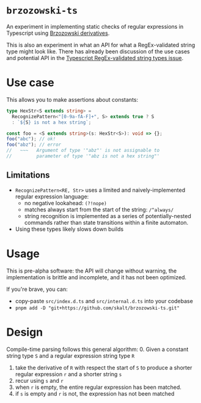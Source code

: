 # `brzozowski-ts`

An experiment in implementing static checks of regular expressions in Typescript using [Brzozowski derivatives][wiki].

This is also an experiment in what an API for what a RegEx-validated string type might look like.
There has already been discussion of the use cases and potential API in the [Typescript RegEx-validated string types issue][ts-issue].

# Use case

This allows you to make assertions about constants:

```ts
type HexStr<S extends string> =
  RecognizePattern<"[0-9a-fA-F]+", S> extends true ? S
  : `${S} is not a hex string`;

const foo = <S extends string>(s: HexStr<S>): void => {};
foo("abc"); // ok!
foo("abz"); // error
//   ~~~   Argument of type '"abz"' is not assignable to
//         parameter of type '"abz is not a hex string"'
```

<!-- TODO: note on integration with nominal typing -->

## Limitations

- `RecognizePattern<RE, Str>` uses a limited and naively-implemented regular expression language:
  - no negative lookahead: `(?!nope)`
  - matches always start from the start of the string: `/^always/`
  - string recognition is implemented as a series of potentially-nested commands rather than state transitions within a finite automaton.
- Using these types likely slows down builds
<!-- TODO: quantify the cost of compile-time RegExp matching -->

# Usage

This is pre-alpha software: the API will change without warning, the implementation is brittle and incomplete, and it has not been optimized.

If you're brave, you can:

- copy-paste `src/index.d.ts` and `src/internal.d.ts` into your codebase
- `pnpm add -D "git+https://github.com/skalt/brzozowski-ts.git"`

# Design

Compile-time parsing follows this general algorithm: 0. Given a constant string type `S` and a regular expression string type `R`

1. take the derivative of `R` with respect the start of `S` to produce a shorter regular expression `r` and a shorter string `s`
2. recur using `s` and `r`
3. when `r` is empty, the entire regular expression has been matched.
4. if `s` is empty and `r` is not, the expression has not been matched

<!-- links -->

[wiki]: https://en.wikipedia.org/wiki/Brzozowski_derivative
[ts-issue]: https://github.com/microsoft/TypeScript/issues/41160#issuecomment-1503653578
